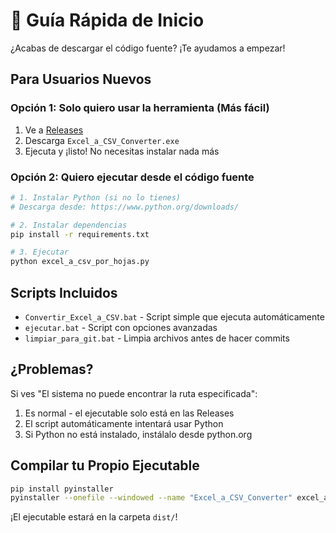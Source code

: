 # 🚀 Guía Rápida de Inicio

¿Acabas de descargar el código fuente? ¡Te ayudamos a empezar!

## Para Usuarios Nuevos

### Opción 1: Solo quiero usar la herramienta (Más fácil)
1. Ve a [Releases](https://github.com/lucasfernandez789/excel-to-csv-converter/releases)
2. Descarga `Excel_a_CSV_Converter.exe`
3. Ejecuta y ¡listo! No necesitas instalar nada más

### Opción 2: Quiero ejecutar desde el código fuente
```bash
# 1. Instalar Python (si no lo tienes)
# Descarga desde: https://www.python.org/downloads/

# 2. Instalar dependencias
pip install -r requirements.txt

# 3. Ejecutar
python excel_a_csv_por_hojas.py
```

## Scripts Incluidos

- `Convertir_Excel_a_CSV.bat` - Script simple que ejecuta automáticamente
- `ejecutar.bat` - Script con opciones avanzadas  
- `limpiar_para_git.bat` - Limpia archivos antes de hacer commits

## ¿Problemas?

Si ves "El sistema no puede encontrar la ruta especificada":
1. Es normal - el ejecutable solo está en las Releases
2. El script automáticamente intentará usar Python
3. Si Python no está instalado, instálalo desde python.org

## Compilar tu Propio Ejecutable

```bash
pip install pyinstaller
pyinstaller --onefile --windowed --name "Excel_a_CSV_Converter" excel_a_csv_por_hojas.py
```

¡El ejecutable estará en la carpeta `dist/`!
